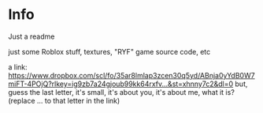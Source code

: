 # Info
Just a readme


just some Roblox stuff, textures, "RYF" game source code, etc


a link: https://www.dropbox.com/scl/fo/35ar8lmlap3zcen30q5yd/ABnja0yYdB0W7miFT-4POjQ?rlkey=ig9zb7a24gjoub99kk64rxfv...&st=xhnny7c2&dl=0  but, guess the last letter, it's small, it's about you, it's about me, what it is? (replace ... to that letter in the link)
